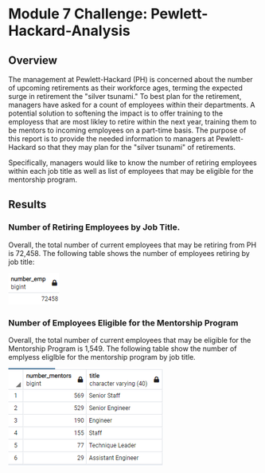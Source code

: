 # Module 7 Challenge: Pewlett-Hackard-Analysis

## Overview
The management at Pewlett-Hackard (PH) is concerned about the number of upcoming retirements as their workforce ages, terming the expected surge in retirement the "silver tsunami."  To best plan for the retirement, managers have asked for a count of employees within their departments. A potential solution to softening the impact is to offer training to the employess that are most likley to retire within the next year, training them to be mentors to incoming employees on a part-time basis. The purpose of this report is to provide the needed information to managers at Pewlett-Hackard so that they may plan for the "silver tsunami" of retirements.

Specifically, managers would like to know the number of retiring employees within each job title as well as list of employees that may be eligible for the mentorship program.

## Results

### Number of Retiring Employees by Job Title.

Overall, the total number of current employees that may be retiring from PH is 72,458.  The following table shows the number of employees retiring by job title:

![Total retiring by job title](Resources/Total_retiring.png)

### Number of Employees Eligible for the Mentorship Program

Overall, the total number of current employees that may be eligible for the Mentorship Program is 1,549.  The following table show the number of emplyess eliglble for the mentorship program by job title.

![Retiring and eliglble for the mentorship program](Resources/Number_of_Mentors.png)